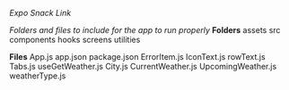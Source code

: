 *Expo Snack Link*


*Folders and files to include for the app to run properly*
**Folders**
assets
src
components
hooks
screens
utilities


**Files**
App.js
app.json
package.json
ErrorItem.js
IconText.js
rowText.js
Tabs.js
useGetWeather.js
City.js
CurrentWeather.js
UpcomingWeather.js
weatherType.js
